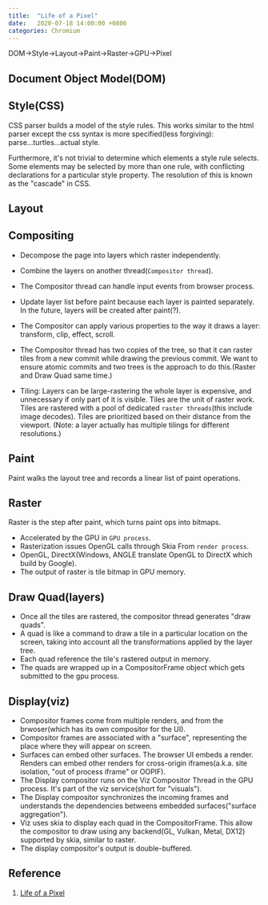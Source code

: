 ```yaml
---
title:  "Life of a Pixel"
date:   2020-07-18 14:00:00 +0800
categories: Chromium 
---
```


DOM->Style->Layout->Paint->Raster->GPU->Pixel

## Document Object Model(DOM)

## Style(CSS)

CSS parser builds a model of the style rules. This works similar to the html parser except the css syntax is more specified(less forgiving): parse...turtles...actual style.

Furthermore, it's not trivial to determine which elements a style rule selects.
Some elements may be selected by more than one rule, with conflicting declarations for a particular style property.
The resolution of this is known as the "cascade" in CSS.

## Layout 

## Compositing

* Decompose the page into layers which raster independently.
* Combine the layers on another thread(`Compositor thread`).
* The Compositor thread can handle input events from browser process. 
* Update layer list before paint because each layer is painted separately. In the future, layers will be created after paint(?).
* The Compositor can apply various properties to the way it draws a layer: transform, clip, effect, scroll.
* The Compositor thread has two copies of the tree, so that it can raster tiles from a new commit  while drawing the previous commit. We want to ensure atomic commits and two trees is the approach to do this.(Raster and Draw Quad same time.)

* Tiling: 
    Layers can be large-rastering the whole layer is expensive, and unnecessary if only part of it is visible.
    Tiles are the unit of raster work. Tiles are rastered with a pool of dedicated `raster threads`(this include image decodes).
    Tiles are prioritized based on their distance from the viewport.
    (Note: a layer actually has multiple tilings for different resolutions.)

## Paint

Paint walks the layout tree and records a linear list of paint operations.

## Raster

Raster is the step after paint, which turns paint ops into bitmaps.

* Accelerated by the GPU in `GPU process`.
* Rasterization issues OpenGL calls through Skia From `render process`.
* OpenGL, DirectX(Windows, ANGLE translate OpenGL to DirectX which build by Google).
* The output of raster is tile bitmap in GPU memory.

## Draw Quad(layers)

* Once all the tiles are rastered, the compositor thread generates "draw quads".
* A quad is like a command to draw a tile in a particular location on the screen, taking into account all the transformations applied by the layer tree.
* Each quad reference the tile's rastered output in memory.
* The quads are wrapped up in a CompositorFrame object which gets submitted to the gpu process.

## Display(viz)

* Compositor frames come from multiple renders, and from the brwoser(which has its own compositor for the UI).
* Compositor frames are associated with a "surface", representing the place where they will appear on screen.
* Surfaces can embed other surfaces. The browser UI embeds a render. Renders can embed other renders for cross-origin iframes(a.k.a. site isolation, "out of process iframe" or OOPIF).
* The Display compositor runs on the Viz Compositor Thread in the GPU process. It's part of the viz service(short for "visuals").
* The Display compositor synchronizes the incoming frames and understands the dependencies betweens embedded surfaces("surface aggregation").
* Viz uses skia to display each quad in the CompositorFrame. This allow the compositor to draw using any backend(GL, Vulkan, Metal, DX12) supported by skia, similar to raster.
* The display compositor's output is double-buffered.

## Reference

1. [Life of a Pixel](http://bit.ly/lifeofapixel)
